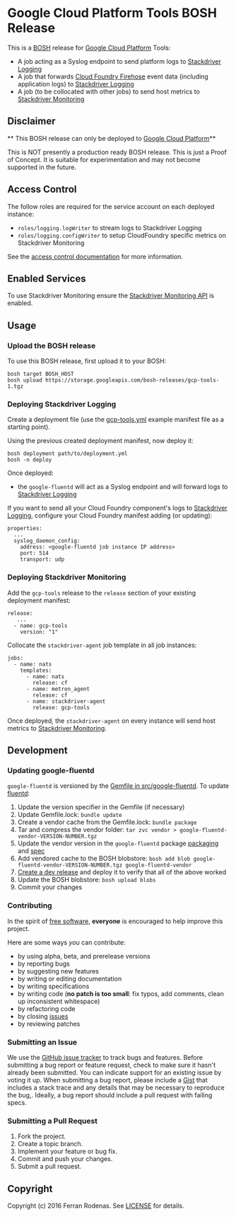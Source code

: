 # Google Cloud Platform Tools BOSH Release

This is a [BOSH](http://bosh.io/) release for [Google Cloud Platform](https://cloud.google.com/) Tools:

* A job acting as a Syslog endpoint to send platform logs to [Stackdriver Logging](https://cloud.google.com/logging/)
* A job that forwards [Cloud Foundry Firehose](https://docs.cloudfoundry.org/loggregator/architecture.html#firehose) event data (including application logs) to [Stackdriver Logging](https://cloud.google.com/logging/)
* A job (to be collocated with other jobs) to send host metrics to [Stackdriver Monitoring](https://cloud.google.com/monitoring/)

## Disclaimer

** This BOSH release can only be deployed to [Google Cloud Platform](https://cloud.google.com/)**

This is NOT presently a production ready BOSH release. This is just a Proof of Concept. It is suitable for experimentation and may not become supported in the future.

## Access Control

The follow roles are required for the service account on each deployed instance:

 - `roles/logging.logWriter` to stream logs to Stackdriver Logging
 - `roles/logging.configWriter` to setup CloudFoundry specific metrics on Stackdriver Monitoring

See the [access control documentation](https://cloud.google.com/logging/docs/access-control) for more information.

## Enabled Services

To use Stackdriver Monitoring ensure the [Stackdriver Monitoring API](https://console.developers.google.com/apis/api/monitoring.googleapis.com/overview) is enabled.

## Usage

### Upload the BOSH release

To use this BOSH release, first upload it to your BOSH:

```
bosh target BOSH_HOST
bosh upload https://storage.googleapis.com/bosh-releases/gcp-tools-1.tgz
```

### Deploying Stackdriver Logging

Create a deployment file (use the [gcp-tools.yml](https://github.com.evandbrown/gcp-tools-release/blob/master/manifests/gcp-tools.yml) example manifest file as a starting point).

Using the previous created deployment manifest, now deploy it:

```
bosh deployment path/to/deployment.yml
bosh -n deploy
```

Once deployed:
* the `google-fluentd` will act as a Syslog endpoint and will forward logs to [Stackdriver Logging](https://cloud.google.com/logging/)

If you want to send all your Cloud Foundry component's logs to [Stackdriver Logging](https://cloud.google.com/logging/), configure your Cloud Foundry manifest adding (or updating):

```
properties:
  ...
  syslog_daemon_config:
    address: <google-fluentd job instance IP address>
    port: 514
    transport: udp
```

### Deploying Stackdriver Monitoring

Add the `gcp-tools` release to the `release` section of your existing deployment manifest:

```
release:
   ...
  - name: gcp-tools
    version: "1"
```

Collocate the `stackdriver-agent` job template in all job instances:

```
jobs:
  - name: nats
    templates:
      - name: nats
        release: cf
      - name: metron_agent
        release: cf
      - name: stackdriver-agent
        release: gcp-tools
```

Once deployed, the `stackdriver-agent` on every instance will send host metrics to 
[Stackdriver Monitoring](https://cloud.google.com/monitoring/).

## Development

### Updating google-fluentd

`google-fluentd` is versioned by the [Gemfile in src/google-fluentd][gemfile]. To update [fluentd][fluentd]:

1. Update the version specifier in the Gemfile (if necessary)
1. Update Gemfile.lock: `bundle update`
1. Create a vendor cache from the Gemfile.lock: `bundle package`
1. Tar and compress the vendor folder: `tar zvc vendor > google-fluentd-vendor-VERSION-NUMBER.tgz`
1. Update the vendor version in the `google-fluentd` package [packaging][packaging] and [spec][spec]
1. Add vendored cache to the BOSH blobstore: `bosh add blob google-fluentd-vendor-VERSION-NUMBER.tgz google-fluentd-vendor`
1. [Create a dev release][dev-release] and deploy it to verify that all of the above worked
1. Update the BOSH blobstore: `bosh upload blobs`
1. Commit your changes

[gemfile]: https://github.com/cloudfoundry-community/gcp-tools-release/blob/master/src/google-fluentd/Gemfile
[fluentd]: https://github.com/fluent/fluentd
[packaging]: https://github.com/cloudfoundry-community/gcp-tools-release/blob/master/packages/google-fluentd/packaging
[spec]: https://github.com/cloudfoundry-community/gcp-tools-release/blob/master/packages/google-fluentd/spec
[dev-release]: https://bosh.io/docs/create-release.html#dev-release

### Contributing

In the spirit of [free software](http://www.fsf.org/licensing/essays/free-sw.html), **everyone** is encouraged to help improve this project.

Here are some ways *you* can contribute:

* by using alpha, beta, and prerelease versions
* by reporting bugs
* by suggesting new features
* by writing or editing documentation
* by writing specifications
* by writing code (**no patch is too small**: fix typos, add comments, clean up inconsistent whitespace)
* by refactoring code
* by closing [issues](https://github.com.evandbrown/gcp-tools-release/issues)
* by reviewing patches

### Submitting an Issue

We use the [GitHub issue tracker](https://github.com.evandbrown/gcp-tools-release/issues) to track bugs and features. Before submitting a bug report or feature request, check to make sure it hasn't already been submitted. You can indicate support for an existing issue by voting it up. When submitting a bug report, please include a [Gist](http://gist.github.com/) that includes a stack trace and any details that may be necessary to reproduce the bug,. Ideally, a bug report should include a pull request with failing specs.

### Submitting a Pull Request

1. Fork the project.
2. Create a topic branch.
3. Implement your feature or bug fix.
4. Commit and push your changes.
5. Submit a pull request.

## Copyright

Copyright (c) 2016 Ferran Rodenas. See [LICENSE](https://github.com.evandbrown/gcp-tools-release/blob/master/LICENSE) for details.
